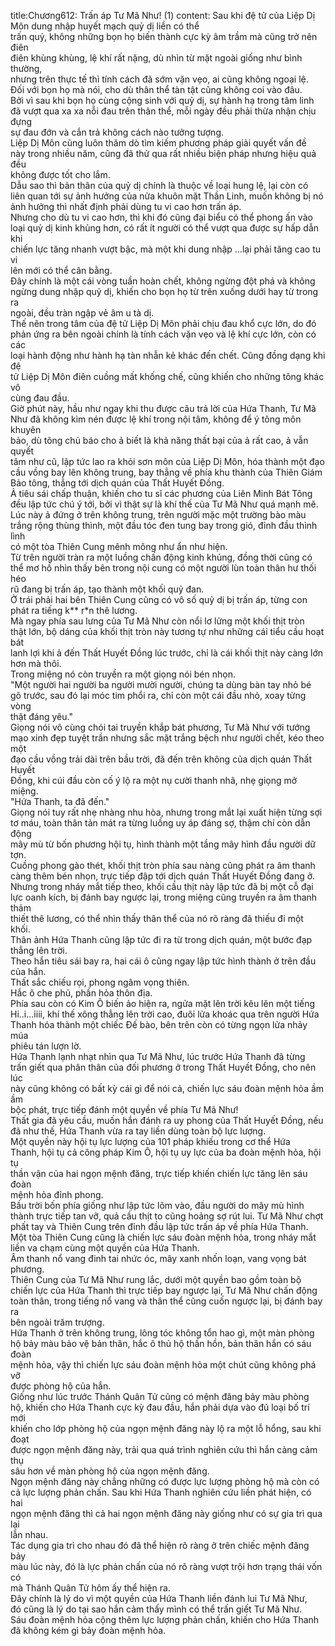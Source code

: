 title:Chương612: Trấn áp Tư Mã Như! (1)
content:
Sau khi đệ tử của Liệp Dị Môn dung nhập huyết mạch quỷ dị liền có thể<br>trấn quỷ, không những bọn họ biến thành cực kỳ âm trầm mà cũng trở nên điên<br>điên khùng khùng, lệ khí rất nặng, dù nhìn từ mặt ngoài giống như bình thường,<br>nhưng trên thực tế thì tính cách đã sớm vặn vẹo, ai cũng không ngoại lệ.<br>Đối với bọn họ mà nói, cho dù thân thể tàn tật cũng không coi vào đâu.<br>Bởi vì sau khi bọn họ cùng cộng sinh với quỷ dị, sự hành hạ trong tâm linh<br>đã vượt qua xa xa nỗi đau trên thân thể, mỗi ngày đều phải thừa nhận chịu đựng<br>sự đau đớn và cắn trả không cách nào tưởng tượng.<br>Liệp Dị Môn cũng luôn thăm dò tìm kiếm phương pháp giải quyết vấn đề<br>này trong nhiều năm, cũng đã thử qua rất nhiều biện pháp nhưng hiệu quả đều<br>không được tốt cho lắm.<br>Dẫu sao thì bản thân của quỷ dị chính là thuộc về loại hung lệ, lại còn có<br>liên quan tới sự ảnh hưởng của nửa khuôn mặt Thần Linh, muốn không bị nó<br>ảnh hưởng thì nhất định phải dùng tu vi cao hơn trấn áp.<br>Nhưng cho dù tu vi cao hơn, thì khi đó cũng đại biểu có thể phong ấn vào<br>loại quỷ dị kinh khủng hơn, có rất ít người có thể vượt qua được sự hấp dẫn khi<br>chiến lực tăng nhanh vượt bậc, mà một khi dung nhập …lại phải tăng cao tu vi<br>lên mới có thể cân bằng.<br>Đây chính là một cái vòng tuần hoàn chết, không ngừng đột phá và không<br>ngừng dung nhập quỷ dị, khiến cho bọn họ từ trên xuống dưới hay từ trong ra<br>ngoài, đều tràn ngập vẻ âm u tà dị.<br>Thế nên trong tâm của đệ tử Liệp Dị Môn phải chịu đau khổ cực lớn, do đó<br>phản ứng ra bên ngoài chính là tính cách vặn vẹo và lệ khí cực lớn, còn có các<br>loại hành động như hành hạ tàn nhẫn kẻ khác đến chết. Cũng đồng dạng khi đệ<br>tử Liệp Dị Môn điên cuồng mất khống chế, cũng khiến cho những tông khác vô<br>cùng đau đầu.<br>Giờ phút này, hầu như ngay khi thu được câu trả lời của Hứa Thanh, Tư Mã<br>Như đã không kìm nén được lệ khí trong nội tâm, không để ý tông môn khuyên<br>bảo, dù tông chủ báo cho ả biết là khả năng thất bại của ả rất cao, ả vẫn quyết<br>tâm như cũ, lập tức lao ra khỏi sơn môn của Liệp Dị Môn, hóa thành một đạo<br>cầu vồng bay lên không trung, bay thẳng về phía khu thành của Thiên Giám<br>Bảo tông, thẳng tới dịch quán của Thất Huyết Đồng.<br>Ả tiêu sái chấp thuận, khiến cho tu sĩ các phương của Liên Minh Bát Tông<br>đều lập tức chú ý tới, bởi vì thật sự là khí thế của Tư Mã Như quá mạnh mẽ.<br>Lúc này ả đứng ở trên không trung, trên người mặc một trường bào màu<br>trắng rộng thùng thình, một đầu tóc đen tung bay trong gió, đỉnh đầu thình lình<br>có một tòa Thiên Cung mênh mông như ẩn như hiện.<br>Từ trên người tràn ra một luồng chấn động kinh khủng, đồng thời cũng có<br>thể mơ hồ nhìn thấy bên trong nội cung có một người lùn toàn thân hư thối héo<br>rũ đang bị trấn áp, tạo thành một khối quỷ đan.<br>Ở trái phải hai bên Thiên Cung cũng có vô số quỷ dị bị trấn áp, từng con<br>phát ra tiếng k** r*n thê lương.<br>Mà ngay phía sau lưng của Tư Mã Như còn nổi lơ lửng một khối thịt tròn<br>thật lớn, bộ dáng của khối thịt tròn này tương tự như những cái tiểu cầu hoạt bát<br>lanh lợi khi ả đến Thất Huyết Đồng lúc trước, chỉ là cái khối thịt này càng lớn<br>hơn mà thôi.<br>Trong miệng nó còn truyền ra một giọng nói bén nhọn.<br>"Một người hai người ba người mười người, chúng ta dùng bàn tay nhỏ bé<br>gõ trước, sau đó lại móc tim phổi ra, chỉ còn một cái đầu nhỏ, xoay từng vòng<br>thật đáng yêu."<br>Giọng nói vô cùng chói tai truyền khắp bát phương, Tư Mã Như với tướng<br>mạo xinh đẹp tuyệt trần nhưng sắc mặt trắng bệch như người chết, kéo theo một<br>đạo cầu vồng trải dài trên bầu trời, đã đến trên không của dịch quán Thất Huyết<br>Đồng, khi cúi đầu còn cố ý lộ ra một nụ cười thanh nhã, nhẹ giọng mở miệng.<br>"Hứa Thanh, ta đã đến."<br>Giọng nói tuy rất nhẹ nhàng nhu hòa, nhưng trong mắt lại xuất hiện từng sợi<br>tơ máu, toàn thân tản mát ra từng luồng uy áp đáng sợ, thậm chí còn dẫn động<br>mây mù từ bốn phương hội tụ, hình thành một tầng mây hình đầu người dữ tợn.<br>Cuồng phong gào thét, khối thịt tròn phía sau nàng cũng phát ra âm thanh<br>càng thêm bén nhọn, trực tiếp đập tới dịch quán Thất Huyết Đồng đang ở.<br>Nhưng trong nháy mắt tiếp theo, khối cầu thịt này lập tức đã bị một cỗ đại<br>lực oanh kích, bị đánh bay ngược lại, trong miệng cũng truyền ra âm thanh thảm<br>thiết thê lương, có thể nhìn thấy thân thể của nó rõ ràng đã thiếu đi một khối.<br>Thân ảnh Hứa Thanh cũng lập tức đi ra từ trong dịch quán, một bước đạp<br>thẳng lên trời.<br>Theo hắn tiêu sái bay ra, hai cái ô cũng ngay lập tức hình thành ở trên đầu<br>của hắn.<br>Thất sắc chiếu rọi, phong ngâm vọng thiên.<br>Hắc ô che phủ, phần hỏa thôn địa.<br>Phía sau còn có Kim Ô biến ảo hiện ra, ngửa mặt lên trời kêu lên một tiếng<br>Hi..i...iiii, khí thế xông thẳng lên trời cao, đuôi lửa khoác qua trên người Hứa<br>Thanh hóa thành một chiếc Đế bào, bên trên còn có từng ngọn lửa nhảy múa<br>phiêu tán lượn lờ.<br>Hứa Thanh lạnh nhạt nhìn qua Tư Mã Như, lúc trước Hứa Thanh đã từng<br>trấn giết qua phân thân của đối phương ở trong Thất Huyết Đồng, cho nên lúc<br>này cũng không có bất kỳ cái gì để nói cả, chiến lực sáu đoàn mệnh hỏa ầm ầm<br>bộc phát, trực tiếp đánh một quyền về phía Tư Mã Như!<br>Thất gia đã yêu cầu, muốn hắn đánh ra uy phong của Thất Huyết Đồng, nếu<br>đã như thế, Hứa Thanh vừa ra tay liền dùng toàn bộ lực lượng.<br>Một quyền này hội tụ lực lượng của 101 pháp khiếu trong cơ thể Hứa<br>Thanh, hội tụ cả công pháp Kim Ô, hội tụ uy lực của ba đoàn mệnh hỏa, hội tụ<br>thần vận của hai ngọn mệnh đăng, trực tiếp khiến chiến lực tăng lên sáu đoàn<br>mệnh hỏa đỉnh phong.<br>Bầu trời bốn phía giống như lập tức lõm vào, đầu người do mây mù hình<br>thành trực tiếp tan vỡ, quả cầu thịt to cũng hoảng sợ rút lui. Tư Mã Như chợt<br>phất tay và Thiên Cung trên đỉnh đầu lập tức trấn áp về phía Hứa Thanh.<br>Một tòa Thiên Cung cũng là chiến lực sáu đoàn mệnh hỏa, trong nháy mắt<br>liền va chạm cùng một quyền của Hứa Thanh.<br>Âm thanh nổ vang đinh tai nhức óc, mây xanh nhốn loạn, vang vọng bát<br>phương.<br>Thiên Cung của Tư Mã Như rung lắc, dưới một quyền bao gồm toàn bộ<br>chiến lực của Hứa Thanh thì trực tiếp bay ngược lại, Tư Mã Như chấn động<br>toàn thân, trong tiếng nổ vang và thân thể cũng cuốn ngược lại, bị đánh bay ra<br>bên ngoài trăm trượng.<br>Hứa Thanh ở trên không trung, lông tóc không tổn hao gì, một màn phòng<br>hộ bảy màu bảo vệ bản thân, hắc ô thủ hộ thần hồn, bản thân hắn có sáu đoàn<br>mệnh hỏa, vậy thì chiến lực sáu đoàn mệnh hỏa một chút cũng không phá vỡ<br>được phòng hộ của hắn.<br>Giống như lúc trước Thánh Quân Tử cũng có mệnh đăng bảy màu phòng<br>hộ, khiến cho Hứa Thanh cực kỳ đau đầu, hắn phải dựa vào đủ loại bố trí mới<br>khiến cho lớp phòng hộ của ngọn mệnh đăng này lộ ra một lỗ hổng, sau khi đoạt<br>được ngọn mệnh đăng này, trải qua quá trình nghiên cứu thì hắn càng cảm thụ<br>sâu hơn về màn phòng hộ của ngọn mệnh đăng.<br>Ngọn mệnh đăng này chẳng những có được lực lượng phòng hộ mà còn có<br>cả lực lượng phản chấn. Sau khi Hứa Thanh nghiên cứu liền phát hiện, có hai<br>ngọn mệnh đăng thì cả hai ngọn mệnh đăng này giống như có sự gia trì qua lại<br>lẫn nhau.<br>Tác dụng gia trì cho nhau đó đã thể hiện rõ ràng ở trên chiếc mệnh đăng bảy<br>màu lúc này, đó là lực phản chấn của nó rõ ràng vượt trội hơn trạng thái vốn có<br>mà Thánh Quân Tử hôm ấy thể hiện ra.<br>Đây chính là lý do vì một quyền của Hứa Thanh liền đánh lui Tư Mã Như,<br>đó cũng là lý do tại sao hắn cảm thấy mình có thể trấn giết Tư Mã Như.<br>Sáu đoàn mệnh hỏa cộng thêm lực lượng phản chấn, khiến cho Hứa Thanh<br>đã không kém gì bảy đoàn mệnh hỏa.